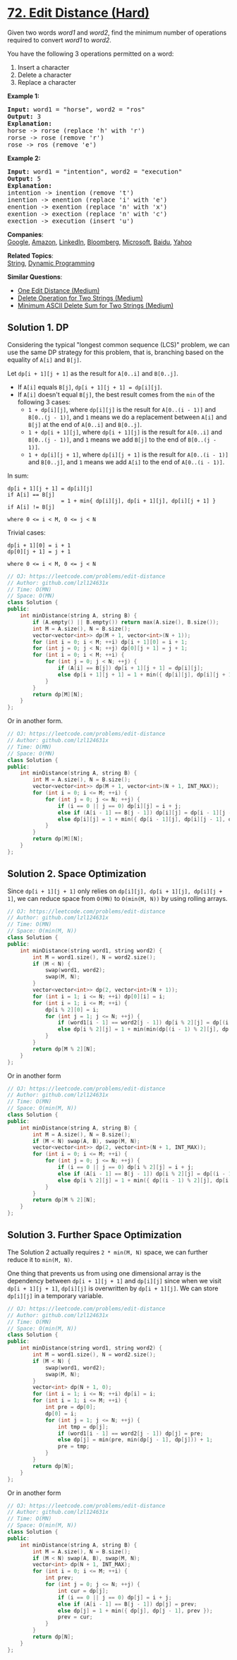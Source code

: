 # [72. Edit Distance (Hard)](https://leetcode.com/problems/edit-distance)

<p>Given two words <em>word1</em> and <em>word2</em>, find the minimum number of operations required to convert <em>word1</em> to <em>word2</em>.</p>

<p>You have the following 3 operations permitted on a word:</p>

<ol>
	<li>Insert a character</li>
	<li>Delete a character</li>
	<li>Replace a character</li>
</ol>

<p><strong>Example 1:</strong></p>

<pre><strong>Input:</strong> word1 = "horse", word2 = "ros"
<strong>Output:</strong> 3
<strong>Explanation:</strong> 
horse -&gt; rorse (replace 'h' with 'r')
rorse -&gt; rose (remove 'r')
rose -&gt; ros (remove 'e')
</pre>

<p><strong>Example 2:</strong></p>

<pre><strong>Input:</strong> word1 = "intention", word2 = "execution"
<strong>Output:</strong> 5
<strong>Explanation:</strong> 
intention -&gt; inention (remove 't')
inention -&gt; enention (replace 'i' with 'e')
enention -&gt; exention (replace 'n' with 'x')
exention -&gt; exection (replace 'n' with 'c')
exection -&gt; execution (insert 'u')
</pre>


**Companies**:  
[Google](https://leetcode.com/company/google), [Amazon](https://leetcode.com/company/amazon), [LinkedIn](https://leetcode.com/company/linkedin), [Bloomberg](https://leetcode.com/company/bloomberg), [Microsoft](https://leetcode.com/company/microsoft), [Baidu](https://leetcode.com/company/baidu), [Yahoo](https://leetcode.com/company/yahoo)

**Related Topics**:  
[String](https://leetcode.com/tag/string/), [Dynamic Programming](https://leetcode.com/tag/dynamic-programming/)

**Similar Questions**:
* [One Edit Distance (Medium)](https://leetcode.com/problems/one-edit-distance/)
* [Delete Operation for Two Strings (Medium)](https://leetcode.com/problems/delete-operation-for-two-strings/)
* [Minimum ASCII Delete Sum for Two Strings (Medium)](https://leetcode.com/problems/minimum-ascii-delete-sum-for-two-strings/)

## Solution 1. DP

Considering the typical "longest common sequence (LCS)" problem, we can use the same DP strategy for this problem, that is, branching based on the equality of `A[i]` and `B[j]`.

Let `dp[i + 1][j + 1]` as the result for `A[0..i]` and `B[0..j]`.

* If `A[i]` equals `B[j]`, `dp[i + 1][j + 1] = dp[i][j]`.
* If `A[i]` doesn't equal `B[j]`, the best result comes from the `min` of the following 3 cases:
    * `1 + dp[i][j]`, where `dp[i][j]` is the result for `A[0..(i - 1)]` and `B[0..(j - 1)]`, and `1` means we do a replacement between `A[i]` and `B[j]` at the end of `A[0..i]` and `B[0..j]`.
    * `1 + dp[i + 1][j]`, where `dp[i + 1][j]` is the result for `A[0..i]` and `B[0..(j - 1)]`, and `1` means we add `B[j]` to the end of `B[0..(j - 1)]`.
    * `1 + dp[i][j + 1]`, where `dp[i][j + 1]` is the result for `A[0..(i - 1)]` and `B[0..j]`, and `1` means we add `A[i]` to the end of `A[0..(i - 1)]`.

In sum:

```
dp[i + 1][j + 1] = dp[i][j]                                            if A[i] == B[j]
                 = 1 + min{ dp[i][j], dp[i + 1][j], dp[i][j + 1] }     if A[i] != B[j]

where 0 <= i < M, 0 <= j < N
```

Trivial cases:
```
dp[i + 1][0] = i + 1
dp[0][j + 1] = j + 1

where 0 <= i < M, 0 <= j < N
```

```cpp
// OJ: https://leetcode.com/problems/edit-distance
// Author: github.com/lzl124631x
// Time: O(MN)
// Space: O(MN)
class Solution {
public:
    int minDistance(string A, string B) {
        if (A.empty() || B.empty()) return max(A.size(), B.size());
        int M = A.size(), N = B.size();
        vector<vector<int>> dp(M + 1, vector<int>(N + 1));
        for (int i = 0; i < M; ++i) dp[i + 1][0] = i + 1;
        for (int j = 0; j < N; ++j) dp[0][j + 1] = j + 1;
        for (int i = 0; i < M; ++i) {
            for (int j = 0; j < N; ++j) {
                if (A[i] == B[j]) dp[i + 1][j + 1] = dp[i][j];
                else dp[i + 1][j + 1] = 1 + min({ dp[i][j], dp[i][j + 1], dp[i + 1][j] });
            }
        }
        return dp[M][N];
    }
};
```

Or in another form.

```cpp
// OJ: https://leetcode.com/problems/edit-distance
// Author: github.com/lzl124631x
// Time: O(MN)
// Space: O(MN)
class Solution {
public:
    int minDistance(string A, string B) {
        int M = A.size(), N = B.size();
        vector<vector<int>> dp(M + 1, vector<int>(N + 1, INT_MAX));
        for (int i = 0; i <= M; ++i) {
            for (int j = 0; j <= N; ++j) {
                if (i == 0 || j == 0) dp[i][j] = i + j;
                else if (A[i - 1] == B[j - 1]) dp[i][j] = dp[i - 1][j - 1];
                else dp[i][j] = 1 + min({ dp[i - 1][j], dp[i][j - 1], dp[i - 1][j - 1] });
            }
        }
        return dp[M][N];
    }
};
```

## Solution 2. Space Optimization

Since `dp[i + 1][j + 1]` only relies on `dp[i][j], dp[i + 1][j], dp[i][j + 1]`, we can reduce space from `O(MN)` to `O(min(M, N))` by using rolling arrays.

```cpp
// OJ: https://leetcode.com/problems/edit-distance
// Author: github.com/lzl124631x
// Time: O(MN)
// Space: O(min(M, N))
class Solution {
public:
    int minDistance(string word1, string word2) {
        int M = word1.size(), N = word2.size();
        if (M < N) {
            swap(word1, word2);
            swap(M, N);
        }
        vector<vector<int>> dp(2, vector<int>(N + 1));
        for (int i = 1; i <= N; ++i) dp[0][i] = i;
        for (int i = 1; i <= M; ++i) {
            dp[i % 2][0] = i;
            for (int j = 1; j <= N; ++j) {
                if (word1[i - 1] == word2[j - 1]) dp[i % 2][j] = dp[(i - 1) % 2][j - 1];
                else dp[i % 2][j] = 1 + min(min(dp[(i - 1) % 2][j], dp[i % 2][j - 1]), dp[(i - 1) % 2][j - 1]);
            }
        }
        return dp[M % 2][N];
    }
};
```

Or in another form

```cpp
// OJ: https://leetcode.com/problems/edit-distance
// Author: github.com/lzl124631x
// Time: O(MN)
// Space: O(min(M, N))
class Solution {
public:
    int minDistance(string A, string B) {
        int M = A.size(), N = B.size();
        if (M < N) swap(A, B), swap(M, N); 
        vector<vector<int>> dp(2, vector<int>(N + 1, INT_MAX));
        for (int i = 0; i <= M; ++i) {
            for (int j = 0; j <= N; ++j) {
                if (i == 0 || j == 0) dp[i % 2][j] = i + j;
                else if (A[i - 1] == B[j - 1]) dp[i % 2][j] = dp[(i - 1) % 2][j - 1];
                else dp[i % 2][j] = 1 + min({ dp[(i - 1) % 2][j], dp[i % 2][j - 1], dp[(i - 1) % 2][j - 1] });
            }
        }
        return dp[M % 2][N];
    }
};
```

## Solution 3. Further Space Optimization

The Solution 2 actually requires `2 * min(M, N)` space, we can further reduce it to `min(M, N)`.

One thing that prevents us from using one dimensional array is the dependency between `dp[i + 1][j + 1]` and `dp[i][j]` since when we visit `dp[i + 1][j + 1]`, `dp[i][j]` is overwritten by `dp[i + 1][j]`. We can store `dp[i][j]` in a temporary variable.

```cpp
// OJ: https://leetcode.com/problems/edit-distance
// Author: github.com/lzl124631x
// Time: O(MN)
// Space: O(min(M, N))
class Solution {
public:
    int minDistance(string word1, string word2) {
        int M = word1.size(), N = word2.size();
        if (M < N) {
            swap(word1, word2);
            swap(M, N);
        }
        vector<int> dp(N + 1, 0);
        for (int i = 1; i <= N; ++i) dp[i] = i;
        for (int i = 1; i <= M; ++i) {
            int pre = dp[0];
            dp[0] = i;
            for (int j = 1; j <= N; ++j) {
                int tmp = dp[j];
                if (word1[i - 1] == word2[j - 1]) dp[j] = pre;
                else dp[j] = min(pre, min(dp[j - 1], dp[j])) + 1;
                pre = tmp;
            }
        }
        return dp[N];
    }
};
```

Or in another form

```cpp
// OJ: https://leetcode.com/problems/edit-distance
// Author: github.com/lzl124631x
// Time: O(MN)
// Space: O(min(M, N))
class Solution {
public:
    int minDistance(string A, string B) {
        int M = A.size(), N = B.size();
        if (M < N) swap(A, B), swap(M, N); 
        vector<int> dp(N + 1, INT_MAX);
        for (int i = 0; i <= M; ++i) {
            int prev;
            for (int j = 0; j <= N; ++j) {
                int cur = dp[j];
                if (i == 0 || j == 0) dp[j] = i + j;
                else if (A[i - 1] == B[j - 1]) dp[j] = prev;
                else dp[j] = 1 + min({ dp[j], dp[j - 1], prev });
                prev = cur;
            }
        }
        return dp[N];
    }
};
```